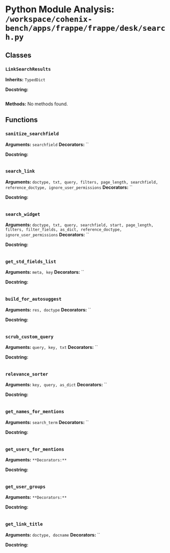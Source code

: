 # Python Module Analysis: `/workspace/cohenix-bench/apps/frappe/frappe/desk/search.py`

## Classes

### `LinkSearchResults`
**Inherits:** `TypedDict`


**Docstring:**
```

```

**Methods:**
No methods found.




## Functions

### `sanitize_searchfield`
**Arguments:** `searchfield`
**Decorators:** ``

**Docstring:**
```

```
### `search_link`
**Arguments:** `doctype, txt, query, filters, page_length, searchfield, reference_doctype, ignore_user_permissions`
**Decorators:** ``

**Docstring:**
```

```
### `search_widget`
**Arguments:** `doctype, txt, query, searchfield, start, page_length, filters, filter_fields, as_dict, reference_doctype, ignore_user_permissions`
**Decorators:** ``

**Docstring:**
```

```
### `get_std_fields_list`
**Arguments:** `meta, key`
**Decorators:** ``

**Docstring:**
```

```
### `build_for_autosuggest`
**Arguments:** `res, doctype`
**Decorators:** ``

**Docstring:**
```

```
### `scrub_custom_query`
**Arguments:** `query, key, txt`
**Decorators:** ``

**Docstring:**
```

```
### `relevance_sorter`
**Arguments:** `key, query, as_dict`
**Decorators:** ``

**Docstring:**
```

```
### `get_names_for_mentions`
**Arguments:** `search_term`
**Decorators:** ``

**Docstring:**
```

```
### `get_users_for_mentions`
**Arguments:** ``
**Decorators:** ``

**Docstring:**
```

```
### `get_user_groups`
**Arguments:** ``
**Decorators:** ``

**Docstring:**
```

```
### `get_link_title`
**Arguments:** `doctype, docname`
**Decorators:** ``

**Docstring:**
```

```

